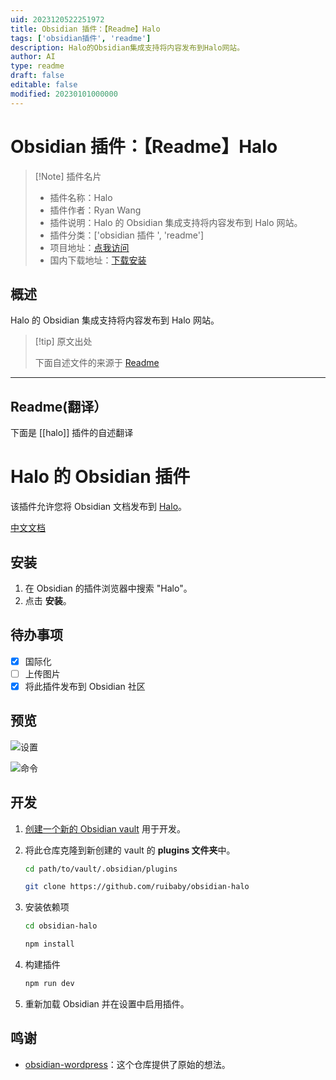 ```yaml
---
uid: 2023120522251972
title: Obsidian 插件：【Readme】Halo
tags: ['obsidian插件', 'readme']
description: Halo的Obsidian集成支持将内容发布到Halo网站。
author: AI
type: readme
draft: false
editable: false
modified: 20230101000000
---
```


# Obsidian 插件：【Readme】Halo

> [!Note] 插件名片
> - 插件名称：Halo
> - 插件作者：Ryan Wang
> - 插件说明：Halo 的 Obsidian 集成支持将内容发布到 Halo 网站。
> - 插件分类：['obsidian 插件 ', 'readme']
> - 项目地址：[点我访问](https://github.com/halo-sigs/obsidian-halo)
> - 国内下载地址：[下载安装](https://pkmer.cn/products/plugin/pluginMarket/?halo)

## 概述

Halo 的 Obsidian 集成支持将内容发布到 Halo 网站。

> [!tip] 原文出处
>
>下面自述文件的来源于 [Readme](https://ghproxy.net/https://raw.githubusercontent.com/halo-sigs/obsidian-halo/main/README.md)
>

---

## Readme(翻译）

下面是 [[halo]] 插件的自述翻译

# Halo 的 Obsidian 插件

该插件允许您将 Obsidian 文档发布到 [Halo](https://github.com/halo-dev/halo)。

[中文文档](./README.zh-CN.md)

## 安装

1. 在 Obsidian 的插件浏览器中搜索 "Halo"。
2. 点击 **安装**。

## 待办事项

- [x] 国际化
- [ ] 上传图片
- [x] 将此插件发布到 Obsidian 社区

## 预览

![设置](./images/settings.png)

![命令](./images/commands.png)

## 开发

1. [创建一个新的 Obsidian vault](https://help.obsidian.md/Getting+started/Create+a+vault) 用于开发。
2. 将此仓库克隆到新创建的 vault 的 **plugins 文件夹**中。

   ```bash
   cd path/to/vault/.obsidian/plugins

   git clone https://github.com/ruibaby/obsidian-halo
   ```

3. 安装依赖项

   ```bash
   cd obsidian-halo

   npm install
   ```

4. 构建插件

   ```bash
   npm run dev
   ```

5. 重新加载 Obsidian 并在设置中启用插件。

## 鸣谢

- [obsidian-wordpress](https://github.com/devbean/obsidian-wordpress)：这个仓库提供了原始的想法。



